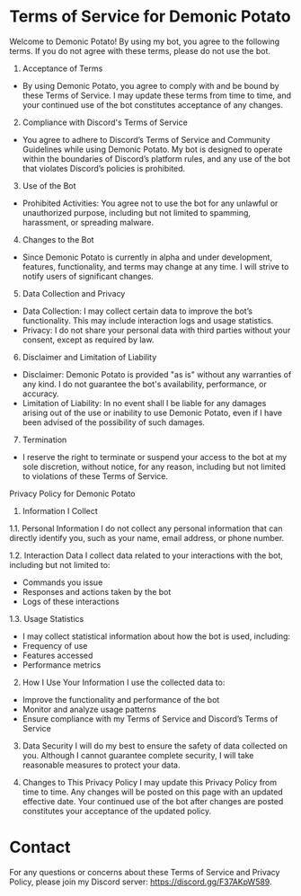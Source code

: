 # Terms of Service for Demonic Potato
Welcome to Demonic Potato! By using my bot, you agree to the following terms. If you do not agree with these terms, please do not use the bot.

1. Acceptance of Terms
- By using Demonic Potato, you agree to comply with and be bound by these Terms of Service. I may update these terms from time to time, and your continued use of the bot constitutes acceptance of any changes.

2. Compliance with Discord's Terms of Service
- You agree to adhere to Discord’s Terms of Service and Community Guidelines while using Demonic Potato. My bot is designed to operate within the boundaries of Discord’s platform rules, and any use of the bot that violates Discord’s policies is prohibited.

3. Use of the Bot
- Prohibited Activities: You agree not to use the bot for any unlawful or unauthorized purpose, including but not limited to spamming, harassment, or spreading malware.
4. Changes to the Bot
- Since Demonic Potato is currently in alpha and under development, features, functionality, and terms may change at any time. I will strive to notify users of significant changes.

5. Data Collection and Privacy
- Data Collection: I may collect certain data to improve the bot’s functionality. This may include interaction logs and usage statistics.
- Privacy: I do not share your personal data with third parties without your consent, except as required by law.
6. Disclaimer and Limitation of Liability
- Disclaimer: Demonic Potato is provided "as is" without any warranties of any kind. I do not guarantee the bot's availability, performance, or accuracy.
- Limitation of Liability: In no event shall I be liable for any damages arising out of the use or inability to use Demonic Potato, even if I have been advised of the possibility of such damages.
7. Termination
- I reserve the right to terminate or suspend your access to the bot at my sole discretion, without notice, for any reason, including but not limited to violations of these Terms of Service.

Privacy Policy for Demonic Potato
1. Information I Collect
   
1.1. Personal Information
I do not collect any personal information that can directly identify you, such as your name, email address, or phone number.

1.2. Interaction Data
I collect data related to your interactions with the bot, including but not limited to:
- Commands you issue
- Responses and actions taken by the bot
- Logs of these interactions
  
1.3. Usage Statistics
- I may collect statistical information about how the bot is used, including:
- Frequency of use
- Features accessed
- Performance metrics
  
2. How I Use Your Information
I use the collected data to:
- Improve the functionality and performance of the bot
- Monitor and analyze usage patterns
- Ensure compliance with my Terms of Service and Discord’s Terms of Service
3. Data Security
I will do my best to ensure the safety of data collected on you. Although I cannot guarantee complete security, I will take reasonable measures to protect your data.

4. Changes to This Privacy Policy
I may update this Privacy Policy from time to time. Any changes will be posted on this page with an updated effective date. Your continued use of the bot after changes are posted constitutes your acceptance of the updated policy.

# Contact
For any questions or concerns about these Terms of Service and Privacy Policy, please join my Discord server: https://discord.gg/F37AKpW589.
